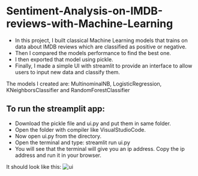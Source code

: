 # Sentiment-Analysis-on-IMDB-reviews-with-Machine-Learning
* In this project, I built classical Machine Learning models that trains on data about IMDB reviews which are classified as positive or negative.
* Then I compared the models performance to find the best one.
* I then exported that model using pickle.
* Finally, I made a simple UI with streamlit to provide an interface to allow users to input new data and classify them.

The models I created are: MultinominalNB, LogisticRegression, KNeighborsClassifier and RandomForestClassifier

## To run the streamplit app:
* Download the pickle file and ui.py and put them in same folder.
* Open the folder with compiler like VisualStudioCode.
* Now open ui.py from the directory.
* Open the terminal and type: streamlit run ui.py
* You will see that the terminal will give you an ip address. Copy the ip address and run it in your browser.

It should look like this:
![ui](https://github.com/gurung-ajay/Sentiment-Analysis-on-IMDB-reviews-with-Machine-Learning/assets/135496373/2324d7ff-0379-493e-94ee-bd20baebf329)

